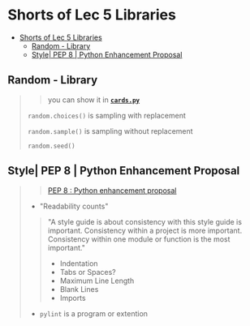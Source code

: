 # Shorts of Lec 5 Libraries

- [Shorts of Lec 5 Libraries](#shorts-of-lec-5-libraries)
  - [Random - Library](#random---library)
  - [Style| PEP 8 | Python Enhancement Proposal](#style-pep-8--python-enhancement-proposal)

## Random - Library

>> you can show it in [**`cards.py`**](cards.py)
>
> `random.choices()`  is sampling with replacement
>
> `random.sample()`  is sampling without replacement
>
> `random.seed()`
>

## Style| PEP 8 | Python Enhancement Proposal
>
> > [PEP 8 : Python enhancement proposal](https://peps.python.org/pep-0008/)
>
> - "Readability counts"
>
>> "A style guide is about consistency with this style guide is important. Consistency within a project is more important. Consistency within one module or function is the most important."
>>
>> - Indentation
>> - Tabs or Spaces?
>> - Maximum Line Length
>> - Blank Lines
>> - Imports
>
> - `pylint` is a program or extention
>